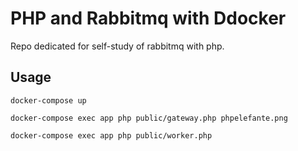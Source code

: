# PHP and Rabbitmq with Ddocker

Repo dedicated for self-study of rabbitmq with php.

## Usage

```
docker-compose up

docker-compose exec app php public/gateway.php phpelefante.png

docker-compose exec app php public/worker.php
```